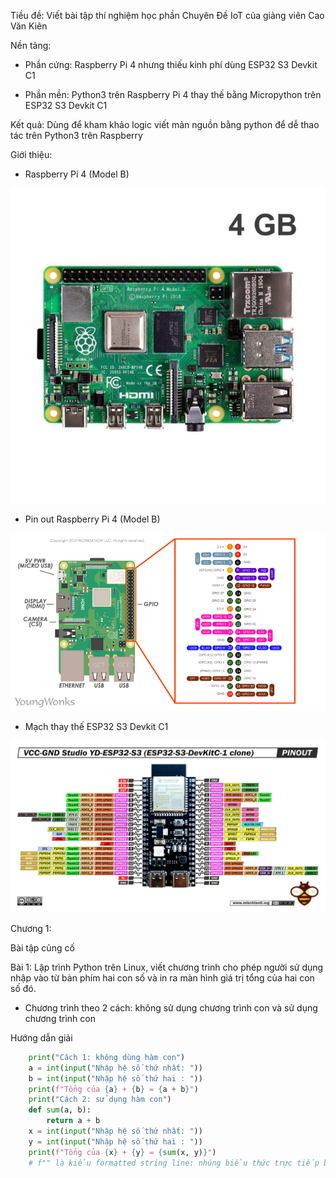Tiều đề: Viết bài tập thí nghiệm học phần Chuyên Đề IoT của giảng viên Cao Văn Kiên

Nền tảng:

- Phần cứng: Raspberry Pi 4 nhưng thiếu kinh phí dùng ESP32 S3 Devkit C1

- Phần mền: Python3 trên Raspberry Pi 4 thay thế bằng Micropython trên ESP32 S3 Devkit C1

Kết quả: Dùng để kham khảo logic viết mản nguồn bằng python để dễ thao tác trên Python3 trên Raspberry

Giới thiệu:

- Raspberry Pi 4 (Model B)

![RaspberryPi4](data/raspberrypi4.jpg)

- Pin out Raspberry Pi 4 (Model B)

![Pinout](data/pinout.png)

- Mạch thay thế ESP32 S3 Devkit C1

![ESP32S3](data/esp32.jpg)

Chương 1:

Bài tập củng cố 

Bài 1: Lập trình Python trên Linux, viết chương trình cho phép người sử dụng nhập vào từ bàn phím hai con số và in ra màn hình giá trị tổng của hai con số đó. 

- Chương trình theo 2 cách: không sử dụng chương trình con và sử dụng chương trình con

Hướng dẫn giải 

```python
    print("Cách 1: không dùng hàm con")
    a = int(input("Nhập hệ số thứ nhất: "))
    b = int(input("Nhập hệ số thứ hai : "))
    print(f"Tổng của {a} + {b} = {a + b}")
    print("Cách 2: sử dụng hàm con")
    def sum(a, b):
        return a + b
    x = int(input("Nhập hệ số thứ nhất: "))
    y = int(input("Nhập hệ số thứ hai : "))
    print(f"Tổng của {x} + {y} = {sum(x, y)}")
    # f"" là kiểu formatted string line: nhúng biểu thức trực tiếp bên trong chuỗi thông qua {}